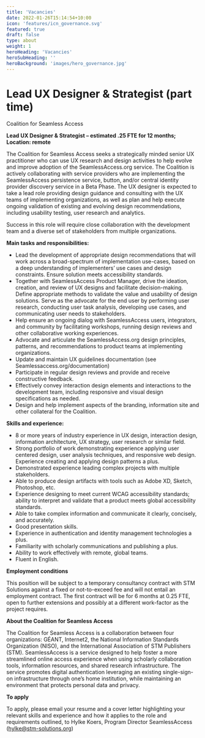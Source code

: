 ```yaml
---
title: 'Vacancies'
date: 2022-01-26T15:14:54+10:00
icon: 'features/icn_governance.svg'
featured: true
draft: false
type: about
weight: 1
heroHeading: 'Vacancies'
heroSubHeading: ''
heroBackground: 'images/hero_governance.jpg'
---
```



# Lead UX Designer & Strategist (part time)


Coalition for Seamless Access

  
**Lead UX Designer & Strategist – estimated .25 FTE for 12 months; Location: remote**

The Coalition for Seamless Access seeks a strategically minded senior UX practitioner who can use UX research and design activities to help evolve and improve adoption of the SeamlessAccess.org service. The Coalition is actively collaborating with service providers who are implementing the SeamlessAccess persistence service, button, and/or central identity provider discovery service in a Beta Phase.  The UX designer is expected to take a lead role providing design guidance and consulting with the UX teams of implementing organizations, as well as plan and help execute ongoing validation of existing and evolving design recommendations, including usability testing, user research and analytics.  

Success in this role will require close collaboration with the development team and a diverse set of stakeholders from multiple organizations.

**Main tasks and responsibilities:**

* Lead the development of appropriate design recommendations that will work across a broad-spectrum of implementation use-cases, based on a deep understanding of implementers’ use cases and design constraints. Ensure solution meets accessibility standards.
* Together with SeamlessAccess Product Manager, drive the ideation, creation, and review of UX designs and facilitate decision-making. Define appropriate methods to validate the value and usability of design solutions. Serve as the advocate for the end user by performing user research, conducting user task analysis, developing use cases, and communicating user needs to stakeholders.
* Help ensure an ongoing dialog with SeamlessAccess users, integrators, and community by facilitating workshops, running design reviews and other collaborative working experiences. 
* Advocate and articulate the SeamlessAccess.org design principles, patterns, and recommendations to product teams at implementing organizations. 
* Update and maintain UX guidelines documentation (see Seamlessaccess.org/documentation) 
* Participate in regular design reviews and provide and receive constructive feedback.
* Effectively convey interaction design elements and interactions to the development team, including responsive and visual design  specifications as needed.  
* Design and help implement aspects of the branding, information site and other collateral for the Coalition.


**Skills and experience:**

* 8 or more years of industry experience in UX design, interaction design, information architecture, UX strategy, user research or similar field.
* Strong portfolio of work demonstrating experience applying user centered design, user analysis techniques, and responsive web design. Experience creating and applying design patterns a plus. 
* Demonstrated experience leading complex projects with multiple stakeholders. 
* Able to produce design artifacts with tools such as Adobe XD, Sketch, Photoshop, etc. 
* Experience designing to meet current WCAG accessibility standards; ability to interpret and validate that a product meets global accessibility standards.
* Able to take complex information and communicate it clearly, concisely, and accurately. 
* Good presentation skills.
* Experience in authentication and identity management technologies a plus.
* Familiarity with scholarly communications and publishing a plus.
* Ability to work effectively with remote, global teams.
* Fluent in English.



**Employment conditions**

This position will be subject to a temporary consultancy contract with STM Solutions against a fixed or not-to-exceed fee and will not entail an employment contract. The first contract will be for 6 months at 0.25 FTE, open to further extensions and possibly at a different work-factor as the project requires. 
  
**About the Coalition for Seamless Access**

The Coalition for Seamless Access is a collaboration between four organizations: GÉANT, Internet2, the National Information Standards Organization (NISO), and the International Association of STM Publishers (STM). 
SeamlessAccess is a service designed to help foster a more streamlined online access experience when using scholarly collaboration tools, information resources, and shared research infrastructure. The service promotes digital authentication leveraging an existing single-sign-on infrastructure through one’s home institution, while maintaining an environment that protects personal data and privacy.

**To apply**

To apply, please email your resume and a cover letter highlighting your relevant skills and experience and how it applies to the role and requirements outlined, to Hylke Koers, Program Director SeamlessAccess (hylke@stm-solutions.org)


